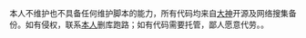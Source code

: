 本人不维护也不具备任何维护脚本的能力，所有代码均来自[大神](https://t.me/lanjieguanggao/937429
)开源及网络搜集备份。如有侵权，联系[本人](https://qi-ting-zhang.github.io/sileo/
)删库跑路；如有代码需要托管，鄙人愿意代劳。。
